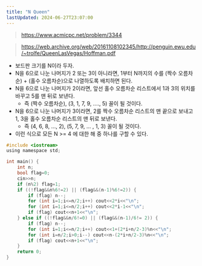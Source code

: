 ```yaml
---
title: "N Queen"
lastUpdated: 2024-06-27T23:07:00
---
```

> https://www.acmicpc.net/problem/3344

> https://web.archive.org/web/20161108102345/http://penguin.ewu.edu/~trolfe/QueenLasVegas/Hoffman.pdf

- 보드판 크기를 N이라 두자.
- N을 6으로 나눈 나머지가 2 또는 3이 아니라면, 1부터 N까지의 수를 (짝수 오름차순) + (홀수 오름차순)으로 나열하도록 배치하면 된다.
- N을 6으로 나눈 나머지가 2이라면, 앞선 홀수 오름차순 리스트에서 1과 3의 위치를 바꾸고 5를 맨 뒤로 보낸다.
  - 즉 (짝수 오름차순), (3, 1, 7, 9, ...., 5) 꼴이 될 것이다.
- N을 6으로 나눈 나머지가 3이라면, 2를 짝수 오름차순 리스트의 맨 끝으로 보내고 1, 3을 홀수 오름차순 리스트의 맨 뒤로 보낸다.
  - 즉 (4, 6, 8, ..., 2), (5, 7, 9, ... , 1, 3) 꼴이 될 것이다.
- 이런 식으로 모든 N >= 4 에 대한 해 중 하나를 구할 수 있다.
  
```c
#include <iostream>
using namespace std;

int main() {
    int n;
    bool flag=0;
    cin>>n;
    if (n%2) flag=1;
    if ((!flag&&n%6!=2) || (flag&&(n-1)%6!=2)) {
        if (flag) n--;
        for (int i=1;i<=n/2;i++) cout<<2*i<<"\n";
        for (int i=1;i<=n/2;i++) cout<<2*i-1<<"\n";
        if (flag) cout<<n+1<<"\n";
    } else if ((!flag&&n/6!=0) || (flag&&(n-1)/6!= 2)) {
        if (flag) n--;
        for (int i=1;i<=n/2;i++) cout<<1+(2*i+n/2-3)%n<<"\n";
        for (int i=n/2;i>0;i--) cout<<n-(2*i+n/2-3)%n<<"\n";
        if (flag) cout<<n+1<<"\n";
    }
    return 0;
}
```